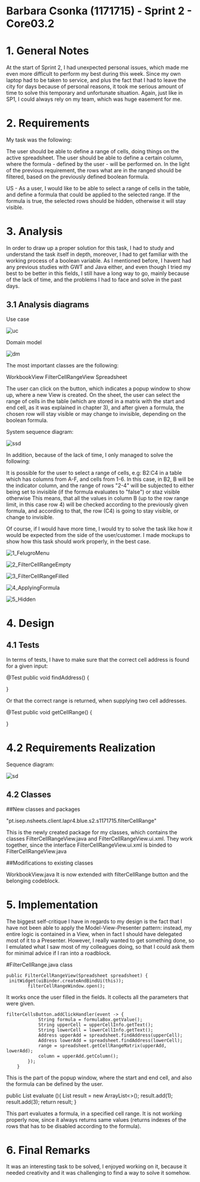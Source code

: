 **Barbara Csonka** (1171715) - Sprint 2 - Core03.2
===============================

# 1. General Notes

At the start of Sprint 2, I had unexpected personal issues, which made me even more difficult to perform my best during this week. Since my own laptop had to be taken to service, and plus the fact that I had to leave the city for days because of personal reasons, it took me serious amount of time to solve this temporary and unfortunate situation. Again, just like in SP1, I could always rely on my team, which was huge easement for me.


# 2. Requirements

My task was the following: 

The user should be able to define a range of cells, doing things on the active spreadsheet.
The user should be able to define a certain column, where the formula - defined by the user - will be performed on.
In the light of the previous requirement, the rows what are in the ranged should be filtered, based on the previously defined boolean formula.

US - As a user, I would like to be able to select a range of cells in the table, and define a formula that could be applied to the selected range. If the formula is true, the selected rows should be hidden, otherwise it will stay visible.


# 3. Analysis

In order to draw up a proper solution for this task, I had to study and understand the task itself in depth, moreover, I had to get familiar with the working process of a boolean variable. As I mentioned before, I havent had any previous studies with GWT and Java either, and even though I tried my best to be better in this fields, I still have a long way to go, mainly because of the lack of time, and the problems I had to face and solve in the past days. 

## 3.1 Analysis diagrams

Use case

![uc](uc.jpg)

Domain model

![dm](dm.jpg)

The most important classes are the following:

WorkbookView
FilterCellRangeView
Spreadsheet

The user can click on the button, which indicates a popup window to show up, where a new View is created. On the sheet, the user can select the range of cells in the table (which are stored in a matrix with the start and end cell, as it was explained in chapter 3), and after given a formula, the chosen row will stay visible or may change to invisible, depending on the boolean formula. 

System sequence diagram:

![ssd](ssd.png)

In addition, because of the lack of time, I only managed to solve the following:

It is possible for the user to select a range of cells, e.g: B2:C4 in a table which has columns from A-F, and cells from 1-6.
In this case, in B2, B will be the indicator column, and the range of rows "2-4" will be subjected to either being set to invisible (if the formula evaluates to "false") or staz visible otherwise
This means, that all the values in column B (up to the row range limit, in this case row 4) will be checked according to the previously given formula, and according to that, the row (C4) is going to stay visible, or change to invisible.
		
Of course, if I would have more time, I would try to solve the task like how it would be expected from the side of the user/customer.
I made mockups to show how this task should work properly, in the best case. 

![1_FelugroMenu](1_FelugroMenu.png)


![2_FilterCellRangeEmpty](2_FilterCellRangeEmpty.png)


![3_FilterCellRangeFilled](3_FilterCellRangeFilled.png)


![4_ApplyingFormula](4_ApplyingFormula.png)

    
![5_Hidden](5_Hidden.png)




# 4. Design

## 4.1 Tests

In terms of tests, I have to make sure that the correct cell address is found for a given input:

@Test
public void findAddress() {

}

Or that the correct range is returned, when supplying two cell addresses.

@Test
public void getCellRange() {
		
}


# 4.2 Requirements Realization

Sequence diagram:

![sd](sd.png)

## 4.2 Classes

##New classes and packages

"pt.isep.nsheets.client.lapr4.blue.s2.s1171715.filterCellRange"

This is the newly created package for my classes, which contains the classes FilterCellRangeView.java and FilterCellRangeView.ui.xml. They work together, since the interface FilterCellRangeView.ui.xml is binded to FilterCellRangeView.java

##Modifications to existing classes

WorkbookView.java
It is now extended with filterCellRange button and the belonging codeblock. 


# 5. Implementation
 
The biggest self-critique I have in regards to my design is the fact that I have not been able to apply the Model-View-Presenter pattern: instead, my entire logic is contained in a View, when in fact I should have delegated most of it to a Presenter. However, I really wanted to get something done, so I emulated what I saw most of my colleagues doing, so that I could ask them for minimal advice if I ran into a roadblock.

#FilterCellRange.java class

	public FilterCellRangeView(Spreadsheet spreadsheet) {
	 initWidget(uiBinder.createAndBindUi(this));
	        filterCellRangeWindow.open();

It works once the user filled in the fields. It collects all the parameters that were given.
	
			
	filterCellsButton.addClickHandler(event -> {
        		String formula = formulaBox.getValue();
	            String upperCell = upperCellInfo.getText();
	            String lowerCell = lowerCellInfo.getText();
				Address upperAdd = spreadsheet.findAddress(upperCell);
	            Address lowerAdd = spreadsheet.findAddress(lowerCell);
				range = spreadsheet.getCellRangeMatrix(upperAdd, lowerAdd);
	            column = upperAdd.getColumn();
	        });
	    }
		
This is the part of the popup window, where the start and end cell, and also the formula can be defined by the user. 
			
   public List<Integer> evaluate (){
			List<Integer> result = new ArrayList<>();
				result.add(1);
				result.add(3);
				return result;
	    }
		
This part evaluates a formula, in a specified cell range. It is not working properly now, since it always returns same values (returns indexes of the rows that has to be disabled according to the formula). 


# 6. Final Remarks

It was an interesting task to be solved, I enjoyed working on it, because it needed creativity and it was challenging to find a way to solve it somehow. 
